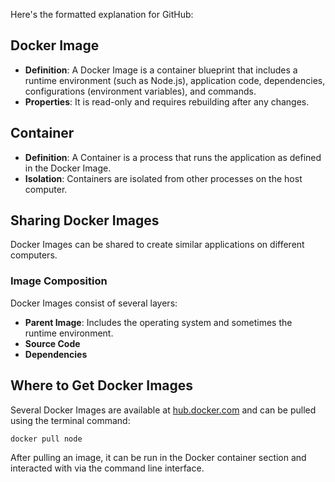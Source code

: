 Here's the formatted explanation for GitHub:

## Docker Image

- **Definition**: A Docker Image is a container blueprint that includes a runtime environment (such as Node.js), application code, dependencies, configurations (environment variables), and commands.
- **Properties**: It is read-only and requires rebuilding after any changes.

## Container

- **Definition**: A Container is a process that runs the application as defined in the Docker Image.
- **Isolation**: Containers are isolated from other processes on the host computer.

## Sharing Docker Images

Docker Images can be shared to create similar applications on different computers.

### Image Composition

Docker Images consist of several layers:
- **Parent Image**: Includes the operating system and sometimes the runtime environment.
- **Source Code**
- **Dependencies**

## Where to Get Docker Images

Several Docker Images are available at [hub.docker.com](https://hub.docker.com) and can be pulled using the terminal command:
```bash
docker pull node
```
After pulling an image, it can be run in the Docker container section and interacted with via the command line interface.
